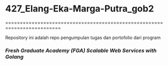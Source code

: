 # 427_Elang-Eka-Marga-Putra_gob2
=========================================================================

Repository ini adalah repo pengumpulan tugas dan portofolio dari program
### _Fresh Graduate Academy (FGA) Scalable Web Services with Golang_
